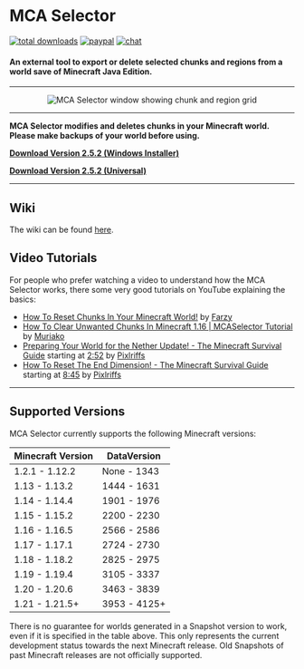 # MCA Selector
[![total downloads](https://img.shields.io/github/downloads/Querz/mcaselector/total.svg)](https://github.com/Querz/mcaselector/releases) [![paypal](https://img.shields.io/badge/donate-PayPal-green.svg)](https://www.paypal.com/cgi-bin/webscr?cmd=_s-xclick&hosted_button_id=3PV2GDWZL8HCA) [![chat](https://img.shields.io/discord/722924391805223113?logo=discord)](https://discord.gg/h942U8U)


#### An external tool to export or delete selected chunks and regions from a world save of Minecraft Java Edition.
---

<p align="center">
  <img src="https://raw.githubusercontent.com/wiki/Querz/mcaselector/images/Default/default.png" alt="MCA Selector window showing chunk and region grid">
</p>

---

**MCA Selector modifies and deletes chunks in your Minecraft world. Please make backups of your world before using.**

[**Download Version <!--vs-->2.5.2<!--ve--> (Windows Installer)**](https://github.com/Querz/mcaselector/releases/download/2.5.2/MCA_Selector_Setup.exe)

[**Download Version <!--vs-->2.5.2<!--ve--> (Universal)**](https://github.com/Querz/mcaselector/releases/download/2.5.2/mcaselector-2.5.2.jar)

---

## Wiki

The wiki can be found [here](https://github.com/Querz/mcaselector/wiki).

## Video Tutorials
For people who prefer watching a video to understand how the MCA Selector works, there some very good tutorials on 
YouTube explaining the basics:

* [How To Reset Chunks In Your Minecraft World!](https://www.youtube.com/watch?v=1xx8fwynlRs) by [Farzy](https://www.youtube.com/channel/UCVtz3s3FUxVxBgPl2OWtIJQ)
* [How To Clear Unwanted Chunks In Minecraft 1.16 | MCASelector Tutorial](https://www.youtube.com/watch?v=ADDTXGRJo20) by [Muriako](https://www.youtube.com/channel/UCpt-MjKkc5X4W7bUFV3Dwrw)
* [Preparing Your World for the Nether Update! - The Minecraft Survival Guide](https://www.youtube.com/watch?v=1fiyVvoD9jQ) starting at [2:52](https://www.youtube.com/watch?v=1fiyVvoD9jQ&t=2m52s) by [Pixlriffs](https://www.youtube.com/channel/UCgGjBqZZtAjxfpGSba7d6ww)
* [How To Reset The End Dimension! - The Minecraft Survival Guide](https://www.youtube.com/watch?v=p-2gFkJl_Lo) starting at [8:45](https://www.youtube.com/watch?v=p-2gFkJl_Lo&t=8m45s) by [Pixlriffs](https://www.youtube.com/channel/UCgGjBqZZtAjxfpGSba7d6ww)

---
## Supported Versions
MCA Selector currently supports the following Minecraft versions:

| Minecraft Version | DataVersion  |
|-------------------|--------------|
| 1.2.1 - 1.12.2    | None - 1343  |
| 1.13 - 1.13.2     | 1444 - 1631  |
| 1.14 - 1.14.4     | 1901 - 1976  |
| 1.15 - 1.15.2     | 2200 - 2230  |
| 1.16 - 1.16.5     | 2566 - 2586  |
| 1.17 - 1.17.1     | 2724 - 2730  |
| 1.18 - 1.18.2     | 2825 - 2975  |
| 1.19 - 1.19.4     | 3105 - 3337  |
| 1.20 - 1.20.6     | 3463 - 3839  |
| 1.21 - 1.21.5+    | 3953 - 4125+ |

There is no guarantee for worlds generated in a Snapshot version to work, even if it is specified in the table above.
This only represents the current development status towards the next Minecraft release. Old Snapshots of past 
Minecraft releases are not officially supported.
